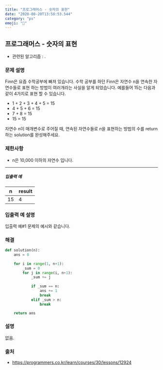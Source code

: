 ```yaml
---
title: "프로그래머스 - 숫자의 표현"
date: "2020-08-28T13:58:53.544"
category: "ps"
emoji: "📶"
---
```


## 프로그래머스 - 숫자의 표현

- 관련된 알고리즘 : .

### 문제 설명

Finn은 요즘 수학공부에 빠져 있습니다. 수학 공부를 하던 Finn은 자연수 n을 연속한 자연수들로 표현 하는 방법이 여러개라는 사실을 알게 되었습니다. 예를들어 15는 다음과 같이 4가지로 표현 할 수 있습니다.

- 1 + 2 + 3 + 4 + 5 = 15
- 4 + 5 + 6 = 15
- 7 + 8 = 15
- 15 = 15

자연수 n이 매개변수로 주어질 때, 연속된 자연수들로 n을 표현하는 방법의 수를 return하는 solution를 완성해주세요.

### 제한사항

- n은 10,000 이하의 자연수 입니다.

------

##### 입출력 예

| n    | result |
| ---- | ------ |
| 15   | 4      |

### 입출력 예 설명

입출력 예#1
문제의 예시와 같습니다.

### 해결

```python
def solution(n):
    ans = 0
    
    for i in range(1, n+1):
        _sum = 0    
        for j in range(i, n+1):
            _sum += j
            
            if _sum == n:
                ans += 1
                break
            elif _sum > n:
                break

    return ans
```

### 설명

없음.

### 출처

- https://programmers.co.kr/learn/courses/30/lessons/12924